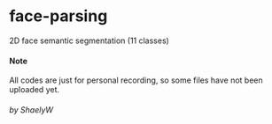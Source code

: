 # face-parsing
2D face semantic segmentation (11 classes)
#### Note
All codes are just for personal recording, so some files have not been uploaded yet.
###### by ShaelyW
